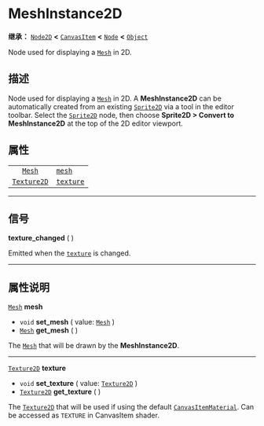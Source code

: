 <!-- ⚠ 请勿编辑本文件 ⚠ -->
<!-- 本文档使用脚本从 WeDot 引擎源码仓库生成。 -->
<!-- 生成脚本：https://github.com/WeDot-Engine/WeDot/tree/4.3/doc/tools/make_md.py； -->
<!-- 原文件：https://github.com/WeDot-Engine/WeDot/tree/4.3/doc/classes/MeshInstance2D.xml。 -->

<div id="_class_meshinstance2d"></div>

# MeshInstance2D

**继承：** [`Node2D`](class_node2d.md) **<** [`CanvasItem`](class_canvasitem.md) **<** [`Node`](class_node.md) **<** [`Object`](class_object.md)

Node used for displaying a [`Mesh`](class_mesh.md) in 2D.

## 描述

Node used for displaying a [`Mesh`](class_mesh.md) in 2D. A **MeshInstance2D** can be automatically created from an existing [`Sprite2D`](class_sprite2d.md) via a tool in the editor toolbar. Select the [`Sprite2D`](class_sprite2d.md) node, then choose **Sprite2D > Convert to MeshInstance2D** at the top of the 2D editor viewport.

## 属性

|||
|:-:|:--|
| [`Mesh`](class_mesh.md)           | [`mesh`](class_meshinstance2d.md#class_meshinstance2d_property_mesh)       |
| [`Texture2D`](class_texture2d.md) | [`texture`](class_meshinstance2d.md#class_meshinstance2d_property_texture) |

<!-- rst-class:: classref-section-separator -->

---

## 信号

<div id="_class_class_meshinstance2d_signal_texture_changed"></div>

**texture_changed** ( ) <div id="class_meshinstance2d_signal_texture_changed"></div>

Emitted when the [`texture`](class_meshinstance2d.md#class_meshinstance2d_property_texture) is changed.

<!-- rst-class:: classref-section-separator -->

---

## 属性说明

<div id="_class_meshinstance2d_property_mesh"></div>

[`Mesh`](class_mesh.md) **mesh** <div id="class_meshinstance2d_property_mesh"></div>

- `void` **set_mesh** ( value: [`Mesh`](class_mesh.md) )
- [`Mesh`](class_mesh.md) **get_mesh** ( )

The [`Mesh`](class_mesh.md) that will be drawn by the **MeshInstance2D**.

<!-- rst-class:: classref-item-separator -->

---

<div id="_class_meshinstance2d_property_texture"></div>

[`Texture2D`](class_texture2d.md) **texture** <div id="class_meshinstance2d_property_texture"></div>

- `void` **set_texture** ( value: [`Texture2D`](class_texture2d.md) )
- [`Texture2D`](class_texture2d.md) **get_texture** ( )

The [`Texture2D`](class_texture2d.md) that will be used if using the default [`CanvasItemMaterial`](class_canvasitemmaterial.md). Can be accessed as `TEXTURE` in CanvasItem shader.

[^virtual]: 本方法通常需要用户覆盖才能生效。
[^const]: 本方法无副作用，不会修改该实例的任何成员变量。
[^vararg]: 本方法除了能接受在此处描述的参数外，还能够继续接受任意数量的参数。
[^constructor]: 本方法用于构造某个类型。
[^static]: 调用本方法无需实例，可直接使用类名进行调用。
[^operator]: 本方法描述的是使用本类型作为左操作数的有效运算符。
[^bitfield]: 这个值是由下列位标志构成位掩码的整数。
[^void]: 无返回值。
